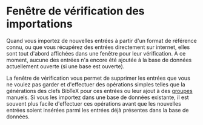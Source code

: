 # Fenêtre de vérification des importations

Quand vous importez de nouvelles entrées à partir d'un format de référence connu, ou que vous récupérez des entrées directement sur internet, elles sont tout d'abord affichées dans une fenêtre pour leur vérification. A ce moment, aucune des entrées n'a encore été ajoutée à la base de données actuellement ouverte (si une base est ouverte).

La fenêtre de vérification vous permet de supprimer les entrées que vous ne voulez pas garder et d'effectuer des opérations simples telles que la générations des clefs BibTeX pour ces entrées ou leur ajout à des [groupes](GroupsHelp.html) manuels. Si vous les importez dans une base de données existante, il est souvent plus facile d'effectuer ces opérations avant que les nouvelles entrées soient insérées parmi les entrées déjà présentes dans la base de données.
